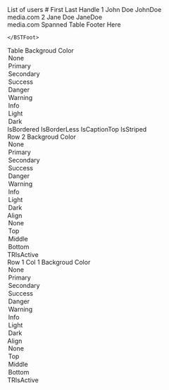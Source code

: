 ﻿<BSTable Color="OTableColor" IsBordered="OIsBordered" IsBorderLess="OIsBorderLess" IsCaptionTop="OIsCaptionTop" IsStriped="OIsStriped">
    <caption>List of users</caption>
    <BSTHead>
        <BSTR>
            <BSTD>#</BSTD>
            <BSTD>First</BSTD>
            <BSTD>Last</BSTD>
            <BSTD>Handle</BSTD>
        </BSTR>
    </BSTHead>
    <BSTBody>
        <BSTR>
            <BSTD AlignRow="OAlignRow" Color="OTDColor" IsActive="OIsActive">1</BSTD>
            <BSTD>John</BSTD>
            <BSTD>Doe</BSTD>
            <BSTD>JohnDoe <br/>media.com</BSTD>
        </BSTR>
        <BSTR AlignRow="OTRAlignRow" Color="OTRColor" IsActive="OTRIsActive">
            <BSTD>2</BSTD>
            <BSTD>Jane</BSTD>
            <BSTD>Doe</BSTD>
            <BSTD>JaneDoe <br/>media.com</BSTD>
        </BSTR>
    </BSTBody>
    <BSTFoot>
        <BSTR>
            <BSTD ColSpan="4">Spanned Table Footer Here</BSTD>
        </BSTR>

    </BSTFoot>
</BSTable>
<!--\\-->
<div class="@BS.Input_Group mb-3">
    <span class="@BS.Input_Group_Text">Table Backgroud Color</span>
    <BSInput InputType="InputType.Select" @bind-Value="OTableColor">
        <option value="@BSColor.Default">None</option>
        <option value="@BSColor.Primary">Primary</option>
        <option value="@BSColor.Secondary">Secondary</option>
        <option value="@BSColor.Success">Success</option>
        <option value="@BSColor.Danger">Danger</option>
        <option value="@BSColor.Warning">Warning</option>
        <option value="@BSColor.Info">Info</option>
        <option value="@BSColor.Light">Light</option>
        <option value="@BSColor.Dark">Dark</option>
    </BSInput>
    <BSInputCheckbox @bind-Value="OIsBordered" IsToggle="true" IsOutlined="true" Color="BSColor.Primary" CheckedValue="true" UnCheckedValue="false">IsBordered</BSInputCheckbox>
    <BSInputCheckbox @bind-Value="OIsBorderLess" IsToggle="true" IsOutlined="true" Color="BSColor.Secondary" CheckedValue="true" UnCheckedValue="false">IsBorderLess</BSInputCheckbox>
    <BSInputCheckbox @bind-Value="OIsCaptionTop" IsToggle="true" IsOutlined="true" Color="BSColor.Success" CheckedValue="true" UnCheckedValue="false">IsCaptionTop</BSInputCheckbox>
    <BSInputCheckbox @bind-Value="OIsStriped" IsToggle="true" IsOutlined="true" Color="BSColor.Danger" CheckedValue="true" UnCheckedValue="false">IsStriped</BSInputCheckbox>
</div>
<div class="@BS.Input_Group mb-3">
    <span class="@BS.Input_Group_Text">Row 2 Backgroud Color</span>
    <BSInput InputType="InputType.Select" @bind-Value="OTRColor">
        <option value="@BSColor.Default">None</option>
        <option value="@BSColor.Primary">Primary</option>
        <option value="@BSColor.Secondary">Secondary</option>
        <option value="@BSColor.Success">Success</option>
        <option value="@BSColor.Danger">Danger</option>
        <option value="@BSColor.Warning">Warning</option>
        <option value="@BSColor.Info">Info</option>
        <option value="@BSColor.Light">Light</option>
        <option value="@BSColor.Dark">Dark</option>
    </BSInput>
    <span class="@BS.Input_Group_Text"> Align</span>
    <BSInput InputType="InputType.Select" @bind-Value="OTRAlignRow">
        <option value="@AlignRow.Default">None</option>
        <option value="@AlignRow.Top">Top</option>
        <option value="@AlignRow.Middle">Middle</option>
        <option value="@AlignRow.Bottom">Bottom</option>
    </BSInput>
    <BSInputCheckbox @bind-Value="OTRIsActive" IsToggle="true" IsOutlined="true" Color="BSColor.Primary" CheckedValue="true" UnCheckedValue="false">TRIsActive</BSInputCheckbox>
</div>
<div class="@BS.Input_Group mb-3">
    <span class="@BS.Input_Group_Text">Row 1 Col 1 Backgroud Color</span>
    <BSInput InputType="InputType.Select" @bind-Value="OTDColor">
        <option value="@BSColor.Default">None</option>
        <option value="@BSColor.Primary">Primary</option>
        <option value="@BSColor.Secondary">Secondary</option>
        <option value="@BSColor.Success">Success</option>
        <option value="@BSColor.Danger">Danger</option>
        <option value="@BSColor.Warning">Warning</option>
        <option value="@BSColor.Info">Info</option>
        <option value="@BSColor.Light">Light</option>
        <option value="@BSColor.Dark">Dark</option>
    </BSInput>
    <span class="@BS.Input_Group_Text"> Align</span>
        <BSInput InputType="InputType.Select" @bind-Value="OAlignRow">
            <option value="@AlignRow.Default">None</option>
            <option value="@AlignRow.Top">Top</option>
            <option value="@AlignRow.Middle">Middle</option>
            <option value="@AlignRow.Bottom">Bottom</option>
        </BSInput>
    <BSInputCheckbox @bind-Value="OIsActive" IsToggle="true" IsOutlined="true" Color="BSColor.Primary" CheckedValue="true" UnCheckedValue="false">TRIsActive</BSInputCheckbox>
</div>
<!--//-->
<!-- Options Form not shown
@code {
    // BSTable Parameters
    private BSColor OTableColor { get; set; } = BSColor.Default; // Not Set
    private bool OIsBordered { get; set; } 
    private bool OIsBorderLess { get; set; }
    private bool OIsCaptionTop { get; set; }
    private bool OIsStriped { get; set; }
    
    // BSTR Parameters
    private AlignRow OTRAlignRow { get; set; }
    private BSColor OTRColor { get; set; } = BSColor.Default; // Not Set
    private bool OTRIsActive { get; set; }
    // BSTD Parameters
    private AlignRow OAlignRow { get; set; }
    private BSColor OTDColor { get; set; } = BSColor.Default; // Not Set
    private bool OIsActive { get; set; }
}

